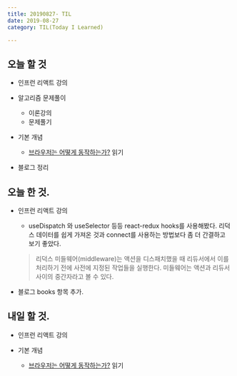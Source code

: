 ```yaml
---
title: 20190827- TIL
date: 2019-08-27
category: TIL(Today I Learned)

---
```


## 오늘 할 것

- 인프런 리액트 강의
  
- 알고리즘 문제풀이
  - 이론강의
  - 문제풀기
  
- 기본 개념
  - [브라우저는 어떻게 동작하는가?](https://d2.naver.com/helloworld/59361) 읽기

- 블로그 정리

## 오늘 한 것.
- 인프런 리액트 강의
  - useDispatch 와 useSelector 등등 react-redux hooks를 사용해봤다. 리덕스 데이터를 쉽게 가져온 것과
    connect를 사용하는 방법보다 좀 더 간결하고 보기 좋았다.
  > 리덕스 미들웨어(middleware)는 액션을 디스패치했을 때 리듀서에서 이를 처리하기 전에 사전에 지정된 작업들을 실행한다. 미들웨어는 액션과 리듀서  사이의 중간자라고 볼 수 있다.

- 블로그 books 항목 추가. 


## 내일 할 것.
- 인프런 리액트 강의

- 기본 개념
  - [브라우저는 어떻게 동작하는가?](https://d2.naver.com/helloworld/59361) 읽기